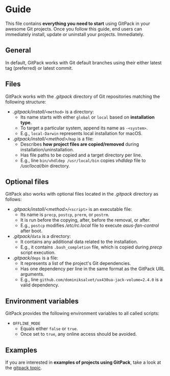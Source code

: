 # Guide

This file contains **everything you need to start** using GitPack in your awesome Git projects. Once you follow this guide, end users can immediately install, update or uninstall your projects. Immediately.

## General

In default, GitPack works with Git default branches using their either latest tag (preferred) or latest commit.

## Files

GitPack works with the *.gitpack* directory of Git repositories matching the following structure:

* *.gitpack/install/*`<method>` is a directory:
  * Its name starts with either `global` or `local` based on **installation type**.
  * To target a particular system, append its name as `-<system>`.
  * E.g., `local-Darwin` represents local installation for macOS.
* *.gitpack/install/\<method\>/*`map` is a file:
  * Describes **how project files are copied/removed** during installation/uninstallation.
  * Has file paths to be copied and a target directory per line.
  * E.g., line `bin/vhdldep /usr/local/bin` copies *vhdldep* file to */usr/local/bin* directory.

## Optional files

GitPack also works with optional files located in the *.gitpack* directory as follows:

* *.gitpack/install/\<method\>/*`<script>` is an executable file:
  * Its name is `precp`, `postcp`, `prerm`, or `postrm`.
  * It is run before the copying, after, before the removal, or after.
  * E.g., `postcp` modifies */etc/rc.local* file to execute *asus-fan-control* after boot.
* *.gitpack/*`data` is a directory:
  * It contains any additional data related to the installation.
  * E.g., it contains `.bash_completion` file, which is copied during *precp* script execution.
* *.gitpack/*`deps` is a file:
  * It represents a list of the project's Git dependencies.
  * Has one dependency per line in the same format as the GitPack URL arguments.
  * E.g., line `github.com/dominiksalvet/ux430ua-jack-volume=2.4.0` is a valid dependency.

## Environment variables

GitPack provides the following environment variables to all called scripts:

* `OFFLINE_MODE`
  * Equals either `false` or `true`.
  * Once set to `true`, any online access should be avoided.

## Examples

If you are interested in **examples of projects using GitPack**, take a look at the [gitpack topic](https://github.com/topics/gitpack).
